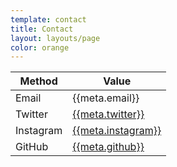 ```yaml
---
template: contact
title: Contact
layout: layouts/page
color: orange
---
```


| Method    | Value                                                       |
| --------- | ----------------------------------------------------------- |
| Email     | {{meta.email}}                                              |
| Twitter   | [{{meta.twitter}}](http://twitter.com/{{meta.twitter}})     |
| Instagram | [{{meta.instagram}}](http://twitter.com/{{meta.instagram}}) |
| GitHub    | [{{meta.github}}](http://github.com/{{meta.github}})        |
